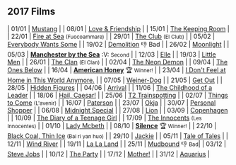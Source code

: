 ## 2017 Films

| 01/01 | [Mustang](http://www.imdb.com/title/tt3966404/) |
| 08/01 | [Love & Friendship](http://www.imdb.com/title/tt3068194/) |
| 15/01 | [The Keeping Room](http://www.imdb.com/title/tt2488778/) |
| 22/01 | [Fire at Sea](http://www.imdb.com/title/tt3652526/) <small>(Fuocoammare)</small> |
| 29/01 | [The Club](http://www.imdb.com/title/tt4375438/) <small>(El Club)</small> |
| 05/02 | [Everybody Wants Some](http://www.imdb.com/title/tt2937696/) |
| 19/02 | [Demolition](http://www.imdb.com/title/tt1172049/) :thumbsdown: Bad |
| 26/02 | [Moonlight](http://www.imdb.com/title/tt4975722/) |
| 05/03 | [**Manchester by the Sea**](http://www.imdb.com/title/tt4034228/) :V: <small>Second</small> |
| 12/03 | [Elle](http://www.imdb.com/title/tt3716530/) |
| 19/03 | [Little Men](http://www.imdb.com/title/tt4919484/) |
| 26/01 | [The Clan](http://www.imdb.com/title/tt4411504/) <small>(El Clan)</small> |
| 02/04 | [The Neon Demon](http://www.imdb.com/title/tt1974419/) |
| 09/04 | [The Ones Below](http://www.imdb.com/title/tt4126438/) |
| 16/04 | [**American Honey**](http://www.imdb.com/title/tt3721936/) :trophy: <small>Winner!</small> |
| 23/04 | [I Don't Feel at Home in This World Anymore.](http://www.imdb.com/title/tt5710514/) |
| 07/05 | [Weiner-Dog](http://www.imdb.com/title/tt4144190/) |
| 21/05 | [Get Out](http://www.imdb.com/title/tt4846340/) |
| 28/05 | [Hidden Figures](http://www.imdb.com/title/tt3966404/) |
| 04/06 | [Arrival](http://www.imdb.com/title/tt2543164/) |
| 11/06 | [The Childhood of a Leader](http://www.imdb.com/title/tt2815902/) |
| 18/06 | [Hail, Caesar!](http://www.imdb.com/title/tt0475290/) |
| 25/06 | [T2 Trainspotting](http://www.imdb.com/title/tt2763304/) |
| 02/07 | [Things to Come](http://www.imdb.com/title/tt4120176/) <small>(L'avenir)</small> |
| 16/07 | [Paterson](http://www.imdb.com/title/tt5247022/) |
| 23/07 | [Okja](http://www.imdb.com/title/tt3967856/) |
| 30/07 | [Personal Shopper](http://www.imdb.com/title/tt4714782/) |
| 06/08 | [Midnight Special](http://www.imdb.com/title/tt2649554/) |
| 27/08 | [Lion](http://www.imdb.com/title/tt3741834/) |
| 03/09 | [Copenhagen](http://www.imdb.com/title/tt2459156/) |
| 10/09 | [The Diary of a Teenage Girl](http://www.imdb.com/title/tt3172532/) |
| 17/09 | [The Innocents](http://www.imdb.com/title/tt4370784/) <small>(Les Innocentes)</small> |
| 01/10 | [Lady Mcbeth](http://www.imdb.com/title/tt4291600/) |
| 08/10 | [**Silence**](http://www.imdb.com/title/tt0490215/) :trophy: <small>Winner!</small> |
| 22/10 | [Black Coal, Thin Ice](http://www.imdb.com/title/tt3469910/) <small>(Bai ri yan huo)</small> |
| 29/10 | [Jackie](http://www.imdb.com/title/tt1619029/) |
| 05/11 | [Tale of Tales](http://www.imdb.com/title/tt3278330/) |
| 12/11 | [Wind River](http://www.imdb.com/title/tt5362988/) |
| 19/11 | [La La Land](http://www.imdb.com/title/tt3783958/) |
| 25/11 | [Mudbound](http://www.imdb.com/title/tt2396589/) :thumbsdown: <small>Bad</small>|
| 03/12 | [Steve Jobs](http://www.imdb.com/title/tt2080374/) |
| 10/12 | [The Party](http://www.imdb.com/title/tt5814592/) |
| 17/12 | [Mother!](http://www.imdb.com/title/tt5109784/) |
| 31/12 | [Aquarius](http://www.imdb.com/title/tt5221584/) |
